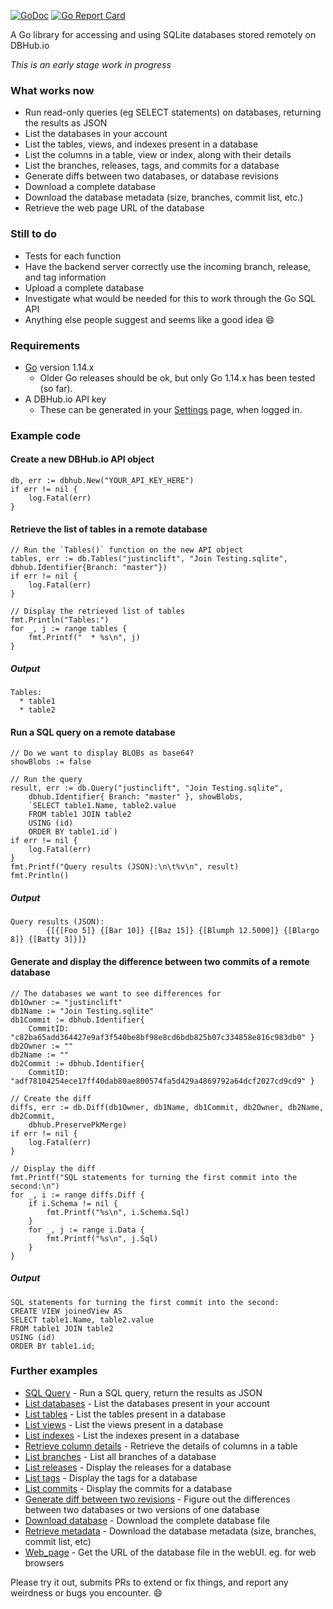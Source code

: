 [![GoDoc](https://godoc.org/github.com/sqlitebrowser/go-dbhub?status.svg)](https://godoc.org/github.com/sqlitebrowser/go-dbhub)
[![Go Report Card](https://goreportcard.com/badge/github.com/sqlitebrowser/go-dbhub)](https://goreportcard.com/report/github.com/sqlitebrowser/go-dbhub)

A Go library for accessing and using SQLite databases stored remotely on DBHub.io

*This is an early stage work in progress*

### What works now

* Run read-only queries (eg SELECT statements) on databases, returning the results as JSON
* List the databases in your account
* List the tables, views, and indexes present in a database
* List the columns in a table, view or index, along with their details
* List the branches, releases, tags, and commits for a database
* Generate diffs between two databases, or database revisions
* Download a complete database
* Download the database metadata (size, branches, commit list, etc.)
* Retrieve the web page URL of the database

### Still to do

* Tests for each function
* Have the backend server correctly use the incoming branch, release, and tag information
* Upload a complete database
* Investigate what would be needed for this to work through the Go SQL API
* Anything else people suggest and seems like a good idea :smile:

### Requirements

* [Go](https://golang.org/dl/) version 1.14.x
  * Older Go releases should be ok, but only Go 1.14.x has been tested (so far).
* A DBHub.io API key
  * These can be generated in your [Settings](https://dbhub.io/pref) page, when logged in.

### Example code

#### Create a new DBHub.io API object

```
db, err := dbhub.New("YOUR_API_KEY_HERE")
if err != nil {
    log.Fatal(err)
}
```

#### Retrieve the list of tables in a remote database
```
// Run the `Tables()` function on the new API object
tables, err := db.Tables("justinclift", "Join Testing.sqlite", dbhub.Identifier{Branch: "master"})
if err != nil {
    log.Fatal(err)
}

// Display the retrieved list of tables
fmt.Println("Tables:")
for _, j := range tables {
    fmt.Printf("  * %s\n", j)
}
```

##### Output
```
Tables:
  * table1
  * table2
```

#### Run a SQL query on a remote database
```
// Do we want to display BLOBs as base64?
showBlobs := false

// Run the query
result, err := db.Query("justinclift", "Join Testing.sqlite",
    dbhub.Identifier{ Branch: "master" }, showBlobs,
    `SELECT table1.Name, table2.value
    FROM table1 JOIN table2
    USING (id)
    ORDER BY table1.id`)
if err != nil {
    log.Fatal(err)
}
fmt.Printf("Query results (JSON):\n\t%v\n", result)
fmt.Println()
```

##### Output
```
Query results (JSON):
        {[{[Foo 5]} {[Bar 10]} {[Baz 15]} {[Blumph 12.5000]} {[Blargo 8]} {[Batty 3]}]}
```

#### Generate and display the difference between two commits of a remote database
```
// The databases we want to see differences for
db1Owner := "justinclift"
db1Name := "Join Testing.sqlite"
db1Commit := dbhub.Identifier{
    CommitID: "c82ba65add364427e9af3f540be8bf98e8cd6bdb825b07c334858e816c983db0" }
db2Owner := ""
db2Name := ""
db2Commit := dbhub.Identifier{
    CommitID: "adf78104254ece17ff40dab80ae800574fa5d429a4869792a64dcf2027cd9cd9" }

// Create the diff
diffs, err := db.Diff(db1Owner, db1Name, db1Commit, db2Owner, db2Name, db2Commit,
    dbhub.PreservePkMerge)
if err != nil {
    log.Fatal(err)
}

// Display the diff
fmt.Printf("SQL statements for turning the first commit into the second:\n")
for _, i := range diffs.Diff {
    if i.Schema != nil {
        fmt.Printf("%s\n", i.Schema.Sql)
    }
    for _, j := range i.Data {
        fmt.Printf("%s\n", j.Sql)
    }
}
```

##### Output
```
SQL statements for turning the first commit into the second:
CREATE VIEW joinedView AS
SELECT table1.Name, table2.value
FROM table1 JOIN table2
USING (id)
ORDER BY table1.id;
```

### Further examples

* [SQL Query](https://github.com/sqlitebrowser/go-dbhub/blob/master/examples/sql_query/main.go) - Run a SQL query, return the results as JSON
* [List databases](https://github.com/sqlitebrowser/go-dbhub/blob/master/examples/list_databases/main.go) - List the databases present in your account
* [List tables](https://github.com/sqlitebrowser/go-dbhub/blob/master/examples/list_tables/main.go) - List the tables present in a database
* [List views](https://github.com/sqlitebrowser/go-dbhub/blob/master/examples/list_views/main.go) - List the views present in a database
* [List indexes](https://github.com/sqlitebrowser/go-dbhub/blob/master/examples/list_indexes/main.go) - List the indexes present in a database
* [Retrieve column details](https://github.com/sqlitebrowser/go-dbhub/blob/master/examples/column_details/main.go) - Retrieve the details of columns in a table
* [List branches](https://github.com/sqlitebrowser/go-dbhub/blob/master/examples/list_branches/main.go) - List all branches of a database
* [List releases](https://github.com/sqlitebrowser/go-dbhub/blob/master/examples/list_releases/main.go) - Display the releases for a database
* [List tags](https://github.com/sqlitebrowser/go-dbhub/blob/master/examples/list_tags/main.go) - Display the tags for a database
* [List commits](https://github.com/sqlitebrowser/go-dbhub/blob/master/examples/list_commits/main.go) - Display the commits for a database
* [Generate diff between two revisions](https://github.com/sqlitebrowser/go-dbhub/blob/master/examples/diff_commits/main.go) - Figure out the differences between two databases or two versions of one database
* [Download database](https://github.com/sqlitebrowser/go-dbhub/blob/master/examples/download_database/main.go) - Download the complete database file
* [Retrieve metadata](https://github.com/sqlitebrowser/go-dbhub/blob/master/examples/metadata/main.go) - Download the database metadata (size, branches, commit list, etc)
* [Web_page](https://github.com/sqlitebrowser/go-dbhub/blob/master/examples/webpage/main.go) - Get the URL of the database file in the webUI.  eg. for web browsers

Please try it out, submits PRs to extend or fix things, and report any weirdness or bugs you encounter. :smile:
